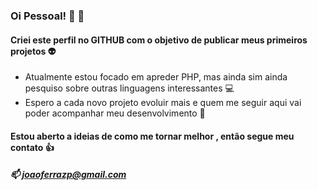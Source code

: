 ### Oi Pessoal! 👋 👋  


#### Criei este perfil no GITHUB com o objetivo de publicar meus primeiros projetos :alien:

- Atualmente estou focado em apreder PHP, mas ainda sim ainda pesquiso sobre outras linguagens interessantes :computer: 
- Espero a cada novo projeto evoluir mais e quem me seguir aqui vai poder acompanhar meu desenvolvimento :punch:

#### Estou aberto a ideias de como me tornar melhor , então segue meu contato :+1:

##### :mailbox: joaoferrazp@gmail.com


<!--
**JoaoFerrazfs/JoaoFerrazfs** is a ✨ _special_ ✨ repository because its `README.md` (this file) appears on your GitHub profile.

Here are some ideas to get you started:

- 🔭 I’m currently working on ...
- 🌱 I’m currently learning ...
- 👯 I’m looking to collaborate on ...
- 🤔 I’m looking for help with ...
- 💬 Ask me about ...
- 📫 How to reach me: ...
- 😄 Pronouns: ...
- ⚡ Fun fact: ...
-->
